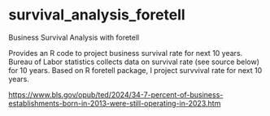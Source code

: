 # survival_analysis_foretell
Business Survival Analysis with foretell

Provides an R code to project business survival rate for next 10 years. Bureau of Labor statistics collects data on survival rate (see source below) for 10 years. Based on R foretell package, I project survvival rate for next 10 years. 


https://www.bls.gov/opub/ted/2024/34-7-percent-of-business-establishments-born-in-2013-were-still-operating-in-2023.htm


